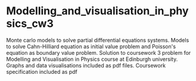 # Modelling_and_visualisation_in_physics_cw3

Monte carlo models to solve partial differential equations systems. Models to solve Cahn-Hilliard equation as initial value problem and Poisson's equation as boundary value problem. Solution to coursework 3 problem for Modelling and Visualisation in Physics course at Edinburgh university. Graphs and data visualisations included as pdf files. Coursework specification included as pdf
